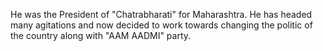 <div class="leader-image leader-image-container" style="background-image: url(/assets/aapkamanch/img/leaders/subhash-ware.jpeg)"></div>

He was the President of "Chatrabharati"  for Maharashtra. He has headed many agitations and now decided to work towards changing the politic of the country along with "AAM AADMI" party.